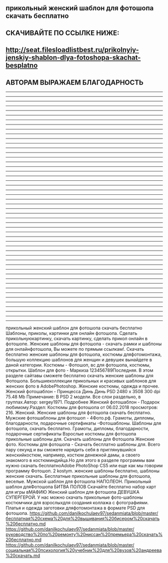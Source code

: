 прикольный женский шаблон для фотошопа скачать бесплатно
--------------------------------------------------
СКАЧИВАЙТЕ ПО ССЫЛКЕ НИЖЕ:
--------------------------------------------------
http://seat.filesloadlistbest.ru/prikolnyiy-jenskiy-shablon-dlya-fotoshopa-skachat-besplatno
--------------------------------------------------
АВТОРАМ ВЫРАЖАЕМ БЛАГОДАРНОСТЬ
--------------------------------------------------
--------------------------------------------------
--------------------------------------------------
--------------------------------------------------
--------------------------------------------------
--------------------------------------------------
--------------------------------------------------
--------------------------------------------------
--------------------------------------------------
--------------------------------------------------
--------------------------------------------------
--------------------------------------------------
--------------------------------------------------
--------------------------------------------------
--------------------------------------------------
--------------------------------------------------
--------------------------------------------------
--------------------------------------------------
--------------------------------------------------
--------------------------------------------------
--------------------------------------------------
--------------------------------------------------
--------------------------------------------------
--------------------------------------------------
--------------------------------------------------
--------------------------------------------------
--------------------------------------------------
--------------------------------------------------
--------------------------------------------------
--------------------------------------------------
--------------------------------------------------
--------------------------------------------------
--------------------------------------------------
--------------------------------------------------
--------------------------------------------------
--------------------------------------------------
--------------------------------------------------
--------------------------------------------------
--------------------------------------------------
--------------------------------------------------
--------------------------------------------------
--------------------------------------------------
--------------------------------------------------
--------------------------------------------------
--------------------------------------------------
--------------------------------------------------
--------------------------------------------------
--------------------------------------------------
--------------------------------------------------
--------------------------------------------------
--------------------------------------------------
прикольный женский шаблон для фотошопа скачать бесплатно Шаблоны, приколы, картинки для онлайн фотошопа. Сделать прикольнуюкартинку, скачать картинку, сделать прикол онлайн в фотошопе. Женские шаблоны для фотошопа - скачать рамки и шаблоны для онлайнфотошопа, Вы можете по прямым ссылкам!. Скачать бесплатно женские шаблоны для фотошопа, костюмы дляфотомонтажа, большую коллекцию шаблонов для женщин и девушек вынайдете в даной категории. Костюмы - Фотошоп, вс для фотошопа, костюмы, открытки. Шаблон для фото - Маркиза  123456789Последняя. В этом разделе сайтавы сможете бесплатно скачать женские шаблоны для Фотошопа. Большиеколлекции прикольных и красивых шаблонов для женских фото в AdobePhotoshop. Женские костюмы, одежда и прочее. Женский фотошаблон - Принцесса Динь Динь PSD  2480 x 3508  300 dpi 75.48 Mb Примечание: В PSD 2 модели. Все слои раздельно, в группах.Автор: sergey1971. Подробнее  Женский фотошаблон - Подарок любимому.Раздел: Костюмы для фотошопа от 06.02.2018  просмотров: 216. Женский. Женские шаблоны для фотошопа скачать бесплатно. Мужские фотошаблоны для фотошоп - 4Фото.рф. Грамоты, дипломы, благодарности, подарочные сертификаты -Фотошаблоны. Шаблоны для фотошопа, скачать бесплатно. Грамоты, дипломы, благодарности, подарочные сертификаты
Взрослые костюмы для фотошопа  прикольные шаблоны для. Скачать шаблоны для Фотошопа  Женские фото. Костюмы для фотошопа - Скачать бесплатно шаблоны для. Всего пару секунд  и вы сможете нарядить себя в приглянувшийся женскийкостюм, например, костюм денежной дамы, а своего знакомого  в костюминдийца.Но для этого в разделе программы вам нужно скачать бесплатноAdobe PhotoShop CS5 или еще как мы говорим программу Фотошоп. 2 kostym. женские шаблоны бесплатно, шаблоны женские скачать. Бесплатные прикольные шаблоны для фотошопа, веселые. Мужской шаблон для фотошопа НАПОЛЕОН. Прикольный шаблон дляФотошопа БИТВА ПОЛОВ Скачайте бесплатно набор карт для игры вМАФИЮ  Женский шаблон для фотошопа ДЕВУШКА СУПЕРГЕРОЙ. У нас можно скачать прикольные фото-шаблоны костюмчики для взрослыхдля создания коллажа с фотографиями. Платья и одежда заготовки дляфотомонтажа в формате PSD для фотошопа.
https://github.com/danilkochulaev97/sedanmiata/blob/master/бесплатная%20схема%20для%20вышивания%20бисером%20скачать%20бесплатно.md
https://github.com/danilkochulaev97/sedanmiata/blob/master/руководство%20по%20ремонту%20ниссан%20премьера%20скачать%20бесплатно.md
https://github.com/danilkochulaev97/sedanmiata/blob/master/социальная%20психология%20учебник%20для%20вузов%20андреева%20скачать.md
